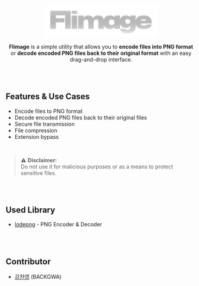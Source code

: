<div align="center">

<img src="res/Flimage.png" width=300>

**Flimage** is a simple utility that allows you to **encode files into PNG format** or **decode encoded PNG files back to their original format** with an easy drag-and-drop interface.

</div>

<br><br>

## Features & Use Cases

- Encode files to PNG format
- Decode encoded PNG files back to their original files
- Secure file transmission
- File compression
- Extension bypass

<br>

> ⚠️ **Disclaimer:**  
Do not use it for malicious purposes or as a means to protect sensitive files.

<br><br>

## Used Library
- [lodepng](https://github.com/lvandeve/lodepng) - PNG Encoder & Decoder

<br><br>

## Contributor
- [강찬영](https://github.com/BackGwa/) (BACKGWA)